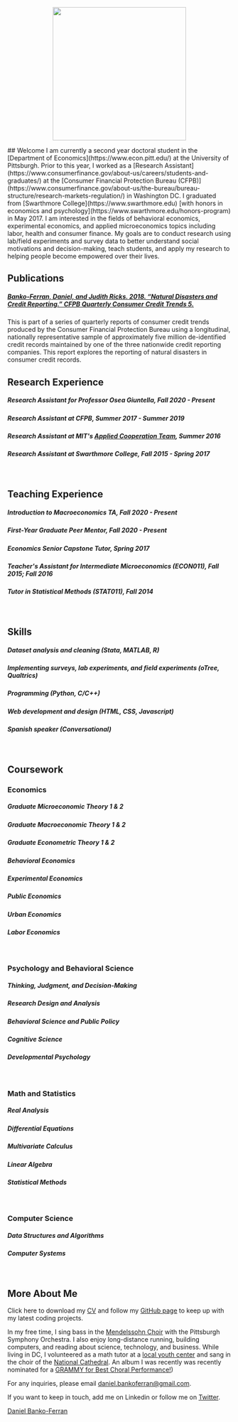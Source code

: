 <center>
<div>
<p>
<img src="https://pbs.twimg.com/profile_images/1271065556918194178/2ZPyMEmj_400x400.jpg" width="300px" height = "300px">
</p>
</div>
  </center>
## Welcome
I am currently a second year doctoral student in the [Department of Economics](https://www.econ.pitt.edu/) at the University of Pittsburgh. Prior to this year, I worked as a [Research Assistant](https://www.consumerfinance.gov/about-us/careers/students-and-graduates/) at the [Consumer Financial Protection Bureau (CFPB)](https://www.consumerfinance.gov/about-us/the-bureau/bureau-structure/research-markets-regulation/) in Washington DC. I graduated from [Swarthmore College](https://www.swarthmore.edu) [with honors in economics and psychology](https://www.swarthmore.edu/honors-program) in May 2017. I am interested in the fields of behavioral economics, experimental economics, and applied microeconomics topics including labor, health and consumer finance. My goals are to conduct research using lab/field experiments and survey data to better understand social motivations and decision-making, teach students, and apply my research to helping people become empowered over their lives.
<br>

## Publications
##### [Banko-Ferran, Daniel, and Judith Ricks. 2018. “Natural Disasters and Credit Reporting.” CFPB Quarterly Consumer Credit Trends 5. ](https://www.consumerfinance.gov/about-us/blog/natural-disaster-assistance-reported-minority-credit-records-among-potentially-affected-consumers/)
This is part of a series of quarterly reports of consumer credit trends produced by the Consumer Financial Protection Bureau using a longitudinal, nationally representative sample of approximately five million de-identified credit records maintained by one of the three nationwide credit reporting companies. This report explores the reporting of natural disasters in consumer credit records.
<br>

## Research Experience
##### Research Assistant for Professor Osea Giuntella, Fall 2020 - Present
##### Research Assistant at CFPB, Summer 2017 - Summer 2019
##### Research Assistant at MIT's [Applied Cooperation Team](https://cooperation.mit.edu/), Summer 2016
##### Research Assistant at Swarthmore College, Fall 2015 - Spring 2017
<br>

## Teaching Experience
##### Introduction to Macroeconomics TA, Fall 2020 - Present
##### First-Year Graduate Peer Mentor, Fall 2020 - Present
##### Economics Senior Capstone Tutor, Spring 2017
##### Teacher's Assistant for Intermediate Microeconomics (ECON011), Fall 2015; Fall 2016
##### Tutor in Statistical Methods (STAT011), Fall 2014
<br>

## Skills
##### Dataset analysis and cleaning (Stata, MATLAB, R)
##### Implementing surveys, lab experiments, and field experiments (oTree, Qualtrics)
##### Programming (Python, C/C++)
##### Web development and design (HTML, CSS, Javascript)
##### Spanish speaker (Conversational)
<br>

## Coursework
### Economics
##### Graduate Microeconomic Theory 1 & 2
##### Graduate Macroeconomic Theory 1 & 2
##### Graduate Econometric Theory 1 & 2
##### Behavioral Economics
##### Experimental Economics
##### Public Economics
##### Urban Economics
##### Labor Economics
<br>

### Psychology and Behavioral Science
##### Thinking, Judgment, and Decision-Making
##### Research Design and Analysis
##### Behavioral Science and Public Policy
##### Cognitive Science
##### Developmental Psychology
<br>

### Math and Statistics
##### Real Analysis
##### Differential Equations
##### Multivariate Calculus
##### Linear Algebra
##### Statistical Methods
<br>

### Computer Science
##### Data Structures and Algorithms
##### Computer Systems
<br>

## More About Me

Click here to download my [CV](https://www.dropbox.com/s/a0rruy04juz677g/dbanko_cv.docx?dl=0) and follow my [GitHub page](https://github.com/danielbanko) to keep up with my latest coding projects.

In my free time, I sing bass in the [Mendelssohn Choir](https://www.themendelssohn.org/) with the Pittsburgh Symphony Orchestra. I also enjoy long-distance running, building computers, and reading about science, technology, and business.
While living in DC, I volunteered as a math tutor at a [local youth center](https://www.northstartutoring.org/) and sang in the choir of the [National Cathedral](http://www.cathedralchoralsociety.org/chorus). An album I was recently was recently nominated for a [GRAMMY for Best Choral Performance!](https://www.grammy.com/grammys/awards/winners-nominees/107))

For any inquiries, please email <a href="mailto:daniel.bankoferran@gmail.com?" target="_top">daniel.bankoferran@gmail.com</a>.

If you want to keep in touch, add me on Linkedin or follow me on [Twitter](https://twitter.com/danieljbanko). <script type="text/javascript" src="https://platform.linkedin.com/badges/js/profile.js" async defer></script>

<div class="LI-profile-badge" data-version="v1" data-size="medium" data-locale="en_US" data-type="horizontal" data-theme="light" data-vanity="daniel-banko-ferran-4584b951"><a class="LI-simple-link" href='https://www.linkedin.com/in/daniel-banko-ferran-4584b951?trk=profile-badge'>Daniel Banko-Ferran</a></div>
